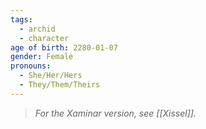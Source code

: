 ```yaml
---
tags:
  - archid
  - character
age of birth: 2280-01-07
gender: Female
pronouns:
  - She/Her/Hers
  - They/Them/Theirs
---
```

> *For the Xaminar version, see [[Xissel]].*

